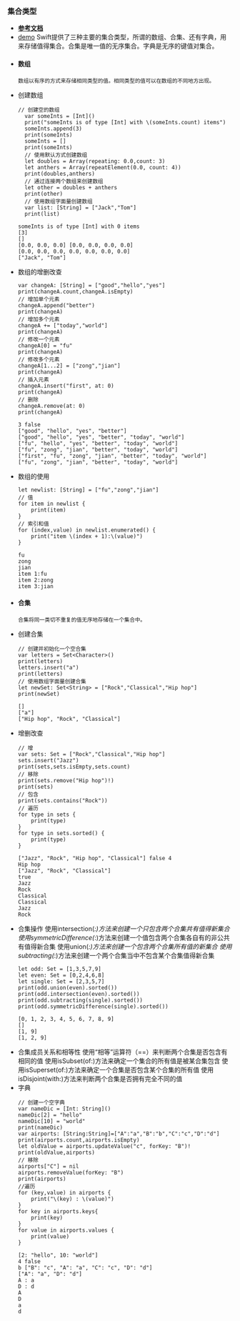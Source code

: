 ### 集合类型
- **[参考文档](https://www.cnswift.org)**
- [demo](https://github.com/fuzongjian/swift-demos.git)
      Swift提供了三种主要的集合类型，所谓的数组、合集、还有字典，用来存储值得集合。合集是唯一值的无序集合。字典是无序的键值对集合。
- #### 数组
      数组以有序的方式来存储相同类型的值。相同类型的值可以在数组的不同地方出现。
- 创建数组
  ```
  // 创建空的数组
    var someInts = [Int]()
    print("someInts is of type [Int] with \(someInts.count) items")
    someInts.append(3)
    print(someInts)
    someInts = []
    print(someInts)
    // 使用默认方式创建数组
    let doubles = Array(repeating: 0.0,count: 3)
    let anthers = Array(repeatElement(0.0, count: 4))
    print(doubles,anthers)
    // 通过连接两个数组来创建数组
    let other = doubles + anthers
    print(other)
    // 使用数组字面量创建数组
    var list: [String] = ["Jack","Tom"]
    print(list)
  ```
  ```
  someInts is of type [Int] with 0 items
  [3]
  []
  [0.0, 0.0, 0.0] [0.0, 0.0, 0.0, 0.0]
  [0.0, 0.0, 0.0, 0.0, 0.0, 0.0, 0.0]
  ["Jack", "Tom"]
  ```
- 数组的增删改查
  ```
  var changeA: [String] = ["good","hello","yes"]
  print(changeA.count,changeA.isEmpty)
  // 增加单个元素
  changeA.append("better")
  print(changeA)
  // 增加多个元素
  changeA += ["today","world"]
  print(changeA)
  // 修改一个元素
  changeA[0] = "fu"
  print(changeA)
  // 修改多个元素
  changeA[1...2] = ["zong","jian"]
  print(changeA)
  // 插入元素
  changeA.insert("first", at: 0)
  print(changeA)
  // 删除
  changeA.remove(at: 0)
  print(changeA)
  ```
  ```
  3 false
  ["good", "hello", "yes", "better"]
  ["good", "hello", "yes", "better", "today", "world"]
  ["fu", "hello", "yes", "better", "today", "world"]
  ["fu", "zong", "jian", "better", "today", "world"]
  ["first", "fu", "zong", "jian", "better", "today", "world"]
  ["fu", "zong", "jian", "better", "today", "world"]
  ```
- 数组的使用
  ```
  let newlist: [String] = ["fu","zong","jian"]
  // 值
  for item in newlist {
      print(item)
  }
  // 索引和值
  for (index,value) in newlist.enumerated() {
      print("item \(index + 1):\(value)")
  }
  ```
  ```
  fu
  zong
  jian
  item 1:fu
  item 2:zong
  item 3:jian
  ```
- #### 合集
      合集将同一类切不重复的值无序地存储在一个集合中。
- 创建合集
  ```
  // 创建并初始化一个空合集
  var letters = Set<Character>()
  print(letters)
  letters.insert("a")
  print(letters)
  // 使用数组字面量创建合集
  let newSet: Set<String> = ["Rock","Classical","Hip hop"]
  print(newSet)
  ```
  ```
  []
  ["a"]
  ["Hip hop", "Rock", "Classical"]
  ```
- 增删改查
  ```
  // 增
  var sets: Set = ["Rock","Classical","Hip hop"]
  sets.insert("Jazz")
  print(sets,sets.isEmpty,sets.count)
  // 移除
  print(sets.remove("Hip hop")!)
  print(sets)
  // 包含
  print(sets.contains("Rock"))
  // 遍历
  for type in sets {
      print(type)
  }
  for type in sets.sorted() {
      print(type)
  }
  ```
  ```
  ["Jazz", "Rock", "Hip hop", "Classical"] false 4
  Hip hop
  ["Jazz", "Rock", "Classical"]
  true
  Jazz
  Rock
  Classical
  Classical
  Jazz
  Rock
  ```
- 合集操作
      使用intersection(_:)方法来创建一个只包含两个合集共有值得新集合
      使用symmetricDifference(_:)方法来创建一个值包含两个合集各自有的非公共有值得新合集
      使用union(_:)方法来创建一个包含两个合集所有值的新集合
      使用subtracting(_:)方法来创建一个两个合集当中不包含某个合集值得新合集
  ```
  let odd: Set = [1,3,5,7,9]
  let even: Set = [0,2,4,6,8]
  let single: Set = [2,3,5,7]
  print(odd.union(even).sorted())
  print(odd.intersection(even).sorted())
  print(odd.subtracting(single).sorted())
  print(odd.symmetricDifference(single).sorted())
  ```
  ```
  [0, 1, 2, 3, 4, 5, 6, 7, 8, 9]
  []
  [1, 9]
  [1, 2, 9]
  ```
- 合集成员关系和相等性
      使用“相等”运算符（==）来判断两个合集是否包含有相同的值
      使用isSubset(of:)方法来确定一个集合的所有值是被某合集包含
      使用isSuperset(of:)方法来确定一个合集是否包含某个合集的所有值
      使用isDisjoint(with:)方法来判断两个合集是否拥有完全不同的值
- 字典
  ```
  // 创建一个空字典
  var nameDic = [Int: String]()
  nameDic[2] = "hello"
  nameDic[10] = "world"
  print(nameDic)
  var airports: [String:String]=["A":"a","B":"b","C":"c","D":"d"]
  print(airports.count,airports.isEmpty)
  let oldValue = airports.updateValue("c", forKey: "B")!
  print(oldValue,airports)
  // 移除
  airports["C"] = nil
  airports.removeValue(forKey: "B")
  print(airports)
  //遍历
  for (key,value) in airports {
      print("\(key) : \(value)")
  }
  for key in airports.keys{
      print(key)
  }
  for value in airports.values {
      print(value)
  }
  ```
  ```
  [2: "hello", 10: "world"]
  4 false
  b ["B": "c", "A": "a", "C": "c", "D": "d"]
  ["A": "a", "D": "d"]
  A : a
  D : d
  A
  D
  a
  d
  ```
